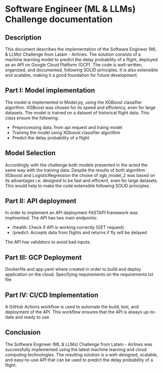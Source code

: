 # Software Engineer (ML & LLMs) Challenge documentation

## Description

This document describes the implementation of the Software Engineer (ML & LLMs) Challenge from Latam - Airlines. The solution consists of a machine learning model to predict the delay probability of a flight, deployed as an API on Google Cloud Platform (GCP). The code is well-written, organized, and documented, following SOLID principles. It is also extensible and scalable, making it a good foundation for future development.

## Part I: Model implementation

The model is implemented in Model.py, using the XGBoost classifier algorithm. XGBoost was chosen for its speed and efficiency, even for large datasets. The model is trained on a dataset of historical flight data. This class ensure the following:

- Preprocessing data, from api request and traing model
- Training the model using XGboost classifier algorithm
- Predict the delay probability of a flight

## Model Selection

Accordingly with the challenge both models presented in the acted the same way with the training data. Despite the results of both algorithm XGboost and LogisticRegression the choise of xgb_model_2 was based on its advantages i.e. designed to be fast and efficient, even for large datasets. This would help to make the code extensible following SOLID principles.

## Part II: API deployment

In order to implement an API deployment FASTAPI framework was implmented. The API has two main endpoints:

- /health: Check if API is working correctly (GET request)
- /predict: Accepts data from flights and returns if fly will be delayed

The API has validators to avoid bad inputs.


## Part III: GCP Deployment 

Dockerfile and app.yaml where created in order to build and deploy application on the cloud. Specifying requirements on the requirements.txt file

## Part IV: CI/CD Implementation

A GitHub Actions workflow is used to automate the build, test, and deployment of the API. This workflow ensures that the API is always up-to-date and ready to use.

## Conclusion

The Software Engineer (ML & LLMs) Challenge from Latam - Airlines was successfully implemented using the latest machine learning and cloud computing technologies. The resulting solution is a well-designed, scalable, and easy-to-use API that can be used to predict the delay probability of a flight.


